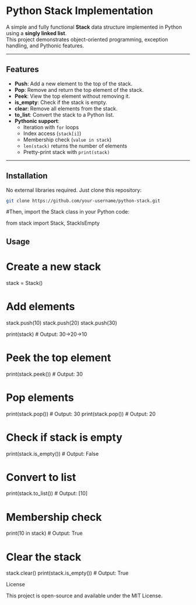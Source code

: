 # Python Stack Implementation

A simple and fully functional **Stack** data structure implemented in Python using a **singly linked list**.  
This project demonstrates object-oriented programming, exception handling, and Pythonic features.

---

## Features

- **Push**: Add a new element to the top of the stack.
- **Pop**: Remove and return the top element of the stack.
- **Peek**: View the top element without removing it.
- **is_empty**: Check if the stack is empty.
- **clear**: Remove all elements from the stack.
- **to_list**: Convert the stack to a Python list.
- **Pythonic support**:
  - Iteration with `for` loops
  - Index access (`stack[i]`)
  - Membership check (`value in stack`)
  - `len(stack)` returns the number of elements
  - Pretty-print stack with `print(stack)`

---

## Installation

No external libraries required. Just clone this repository:
```bash
git clone https://github.com/your-username/python-stack.git

```
#Then, import the Stack class in your Python code:

from stack import Stack, StackIsEmpty

## Usage
# Create a new stack
stack = Stack()

# Add elements
stack.push(10)
stack.push(20)
stack.push(30)

print(stack)  # Output: 30->20->10

# Peek the top element
print(stack.peek())  # Output: 30

# Pop elements
print(stack.pop())   # Output: 30
print(stack.pop())   # Output: 20

# Check if stack is empty
print(stack.is_empty())  # Output: False

# Convert to list
print(stack.to_list())  # Output: [10]

# Membership check
print(10 in stack)  # Output: True

# Clear the stack
stack.clear()
print(stack.is_empty())  # Output: True

    
License

This project is open-source and available under the MIT License.
